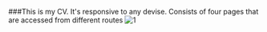 ###This is my CV. It's responsive to any devise. Consists of four pages that are accessed from different routes
![1](https://user-images.githubusercontent.com/75522192/108371817-56799900-7228-11eb-97a9-4097a10ff227.png)